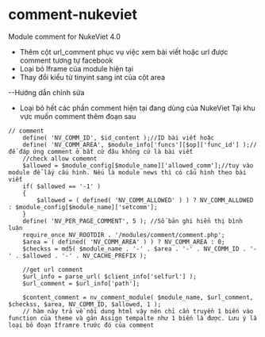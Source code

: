 # comment-nukeviet
Module comment for NukeViet 4.0
- Thêm cột url_comment phục vụ việc xem bài viết hoặc url được comment tương tự facebook
- Loại bỏ Iframe của module hiện tại
- Thay đổi kiểu từ tinyint sang int của cột area

--Hướng dẫn chỉnh sửa
- Loại bỏ hết các phần comment hiện tại đang dùng của NukeViet 
Tại khu vực muốn comment thêm đoạn sau
```
// comment
	define( 'NV_COMM_ID', $id_content );//ID bài viết hoặc 
	define( 'NV_COMM_AREA', $module_info['funcs'][$op]['func_id'] );//để đáp ứng comment ở bất cứ đâu không cứ là bài viết
	//check allow comemnt
	$allowed = $module_config[$module_name]['allowed_comm'];//tuy vào module để lấy cấu hình. Nếu là module news thì có cấu hình theo bài viết
	if( $allowed == '-1' )
	{
		$allowed = ( defined( 'NV_COMM_ALLOWED' ) ) ? NV_COMM_ALLOWED : $module_config[$module_name]['setcomm'];
	}
	define( 'NV_PER_PAGE_COMMENT', 5 ); //Số bản ghi hiển thị bình luận
	require_once NV_ROOTDIR . '/modules/comment/comment.php';
	$area = ( defined( 'NV_COMM_AREA' ) ) ? NV_COMM_AREA : 0;
	$checkss = md5( $module_name . '-' . $area . '-' . NV_COMM_ID . '-' . $allowed . '-' . NV_CACHE_PREFIX );

	//get url comment
	$url_info = parse_url( $client_info['selfurl'] );
	$url_comment = $url_info['path'];
	
	$content_comment = nv_comment_module( $module_name, $url_comment, $checkss, $area, NV_COMM_ID, $allowed, 1 );
	// hàm này trả về nội dung html vậy nên chỉ cần truyền 1 biến vào function của theme và gán Assign tempalte như 1 biến là được. Lưu ý là loại bỏ đoạn Iframre trước đó của comment
```
